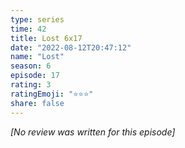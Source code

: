 ```yaml
---
type: series
time: 42
title: Lost 6x17
date: "2022-08-12T20:47:12"
name: "Lost"
season: 6
episode: 17
rating: 3
ratingEmoji: "⭐️⭐️⭐️"
share: false
---
```


_[No review was written for this episode]_
